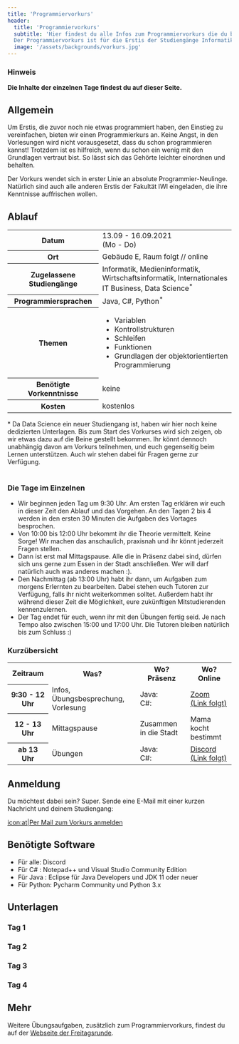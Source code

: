 ```yaml
---
title: 'Programmiervorkurs'
header:
  title: 'Programmiervorkurs'
  subtitle: 'Hier findest du alle Infos zum Programmiervorkurs die du brauchst.
  Der Programmiervorkurs ist für die Erstis der Studiengänge Informatik und Medieninformatik gedacht.'
  image: '/assets/backgrounds/vorkurs.jpg'
---
```


### Hinweis

**Die Inhalte der einzelnen Tage findest du auf dieser Seite.**

## Allgemein

Um Erstis, die zuvor noch nie etwas programmiert haben, den Einstieg zu
vereinfachen, bieten wir einen Programmierkurs an. Keine Angst, in den
Vorlesungen wird nicht vorausgesetzt, dass du schon programmieren kannst!
Trotzdem ist es hilfreich, wenn du schon ein wenig mit den Grundlagen vertraut
bist. So lässt sich das Gehörte leichter einordnen und behalten.

Der Vorkurs wendet sich in erster Linie an absolute Programmier-Neulinge.
Natürlich sind auch alle anderen Erstis der Fakultät IWI eingeladen, die ihre
Kenntnisse auffrischen wollen.

## Ablauf

<table class="table-vertical">
    <tr>
        <th>Datum</th>
        <td>13.09 - 16.09.2021<br />(Mo - Do)</td>
    </tr>
    <tr>
        <th>Ort</th>
        <td>Gebäude E, Raum folgt // online </td>
    </tr>
    <tr>
        <th>Zugelassene Studiengänge</th>
        <td>Informatik, Medieninformatik, <br>Wirtschaftsinformatik, Internationales IT Business, Data Science<sup>*</sup></td>
    </tr>
    <tr>
        <th>Programmiersprachen</th>
        <td>Java, C#, Python<sup>*</sup></td>
    </tr>
    <tr>
        <th>Themen</th>
        <td>
            <ul>
                <li>Variablen</li>
                <li>Kontrollstrukturen</li>
                <li>Schleifen</li>
                <li>Funktionen</li>
                <li>Grundlagen der objektorientierten Programmierung</li>
            </ul>
        </td>
    </tr>
    <tr>
        <th>Benötigte Vorkenntnisse</th>
        <td>keine</td>
    </tr>
    <tr>
        <th>Kosten</th>
        <td>kostenlos</td>
    </tr>
</table>

<a>*</a> 
Da Data Science ein neuer Studiengang ist, haben wir hier noch keine dedizierten Unterlagen. 
Bis zum Start des Vorkurses wird sich zeigen, ob wir etwas dazu auf die Beine gestellt bekommen.
Ihr könnt dennoch unabhängig davon am Vorkurs teilnehmen, und euch gegenseitig beim Lernen unterstützen.
Auch wir stehen dabei für Fragen gerne zur Verfügung.
<br> <br>

### Die Tage im Einzelnen

<!--
* Von 9:30 bis 12:00 Uhr treffen wir uns im [BBB-Raum]()(Link folgt).
* Am Nachmittag treffen wir uns in [Discord]()(Link folgt).
-->
* Wir beginnen jeden Tag um 9:30 Uhr. Am ersten Tag erklären wir euch in
  dieser Zeit den Ablauf und das Vorgehen. An den Tagen 2 bis 4 werden in den ersten 30
  Minuten die Aufgaben des Vortages besprochen. 
* Von 10:00 bis 12:00 Uhr bekommt ihr die Theorie vermittelt. Keine Sorge! Wir
  machen das anschaulich, praxisnah und ihr könnt jederzeit Fragen stellen.
* Dann ist erst mal Mittagspause. Alle die in Präsenz dabei sind, dürfen sich uns
  gerne zum Essen in der Stadt anschließen. Wer will darf natürlich auch was anderes machen :).
* Den Nachmittag (ab 13:00 Uhr) habt ihr dann, um Aufgaben zum morgens Erlernten
  zu bearbeiten. Dabei stehen euch Tutoren zur Verfügung, falls ihr nicht
  weiterkommen solltet. Außerdem habt ihr während dieser Zeit die Möglichkeit,
  eure zukünftigen Mitstudierenden kennenzulernen.
* Der Tag endet für euch, wenn ihr mit den Übungen fertig seid. Je nach Tempo
  also zwischen 15:00 und 17:00 Uhr. Die Tutoren bleiben natürlich bis zum
  Schluss :)

### Kurzübersicht

<table>
  <tr>
    <th>Zeitraum</th>
    <th>Was?</th>
    <th>Wo? Präsenz</th>
    <th>Wo? Online</th>
  </tr><tr>
    <th>9:30 - 12 Uhr</th>
    <td>Infos, Übungsbesprechung, Vorlesung</td>
    <td>Java: <br> C#:</td>
    <td><a href="https://www.example.com">Zoom (Link folgt)</a></td>
  </tr>
  <tr>
    <th>12 - 13 Uhr</th>
    <td>Mittagspause</td>
    <td>Zusammen in die Stadt</td>
    <td>Mama kocht bestimmt</td>
  </tr>  
  <tr>
    <th>ab 13 Uhr</th>
    <td>Übungen</td>
    <td>Java: <br> C#:</td>
    <td><a href="https://www.example.com">Discord (Link folgt)</a></td>
  </tr>
</table>




## Anmeldung

Du möchtest dabei sein? Super. Sende eine E-Mail mit einer kurzen Nachricht und
deinem Studiengang:

[icon:at|Per Mail zum Vorkurs anmelden](/scripts/email.php?address=vorkurs)

## Benötigte Software

* Für alle: Discord
* Für C# : Notepad++ und Visual Studio Community Edition
* Für Java : Eclipse für Java Developers und JDK 11 oder neuer
* Für Python: Pycharm Community und Python 3.x

## Unterlagen

### Tag 1
<!--
* [Link zu den Folien von Java](https://drive.google.com/file/d/1kxhPal7CuQ0FYaKJyoUjBd0e9-ZtQpyz/view?usp=sharing)
* [Link zu den Folien von C#](https://drive.google.com/file/d/1v3GDqmn7AaUDhf4GBPMErxdBu10Afq8X/view?usp=sharing)
* [Link zu der Aufgabe 1](https://drive.google.com/file/d/1MiuP0LTfX12YwBoe7M-7_541xzrldtnk/view?usp=sharing)
* [Link zur Lösung der Aufgabe 1 von Java](https://drive.google.com/file/d/1An9uPjI3vGPdj1nAE3VeJ7Bipn2acBd7/view?usp=sharing)
* [Link zur Lösung der Aufgabe 1 von C#](https://drive.google.com/file/d/1XKEeUC8YogfjP19q2s0VFnaFmm3kTTZf/view?usp=sharing)
-->

### Tag 2
<!--
* [Link zu den Folien von Java](https://drive.google.com/file/d/1POrQ2izPAIs1PrWlbg8Xvzh7MomiZ6ZL/view?usp=sharing)
* [Link zu den Folien von C#](https://drive.google.com/file/d/1TZX2UGi1mccVl-zdcDZv-NWK29-_rtdo/view?usp=sharing)
* [Link zu der Aufgabe 2](https://drive.google.com/file/d/15voveQRMNZSstStZmWwgx4it23MBHS0k/view?usp=sharing)
* [Link zur Lösung der Aufgabe 2 von Java](https://drive.google.com/file/d/1WZKHC8ZPvnzBeqncGbOLLRqpMdFCZCpr/view?usp=sharing)
* [Link zur Lösung der Aufgabe 2 von C#](https://drive.google.com/file/d/1l1qLhLKflr3xLa1oGGyLdoquXanI-MTx/view?usp=sharing)
-->

### Tag 3
<!--
* [Link zu den Folien von Java](https://drive.google.com/file/d/1g7aDr6dEL_iFDcS1i8ozKF490P_VV9u4/view?usp=sharing)
* [Link zu den Folien von C#](https://drive.google.com/file/d/1eKg0i5_SBlx-xfftD9JHBAM6ULo29ob3/view?usp=sharing)
* [Link zu der Aufgabe 3](https://drive.google.com/file/d/1BdojwG9BeP3KxovjCOlHSFMGoi87a0r_/view?usp=sharing)
* [Link zur Lösung der Aufgabe 3 von Java](https://drive.google.com/file/d/1mgfId5yEFI5y8Q99o52bZ2339Esqy05x/view?usp=sharing)
* [Link zur Lösung der Aufgabe 3 von C#](https://drive.google.com/file/d/1d-vJ2hOzrnDQaB5h6O5GAAs_opfY7D_I/view?usp=sharing)
-->

### Tag 4
<!--
* [Link zu den Folien von Java](https://drive.google.com/file/d/1ebmXtQpB-WqbQJKr6IyjjtDoR_t4waS2/view?usp=sharing)
* [Link zu den Folien von C#](https://drive.google.com/file/d/1BP4xdf7OklWLEQ1tatjoZMJf0MQbMzF5/view?usp=sharing)
* [Link zum Bahnautomat von Java](https://drive.google.com/file/d/1D4uWgKE2vKr8qJ82XF2HzcjBRHx94fap/view?usp=sharing)
* [Link zu der Aufgabe 4 von C#](https://drive.google.com/file/d/1bX9gkBuo3zv6aKQ1rOPsf24JXPibNvnD/view?usp=sharing)
* [Link zur Lösung der Aufgabe 4 von Java](https://drive.google.com/file/d/192AV7RWorgJrORoYYt9gVRb0rBeY8pRt/view?usp=sharing)
* [Link zur Lösung der Aufgabe 4 von C#](https://drive.google.com/file/d/1vLg6mKeXIuUeJb6diSUl49tM_6D7R5gI/view?usp=sharing)
* [Link zur Umfrage](https://forms.gle/ZN2H8sDFGdkXHE5K8)
-->

## Mehr

Weitere Übungsaufgaben, zusätzlich zum Programmiervorkurs, findest du auf der
[Webseite der Freitagsrunde](https://wiki.freitagsrunde.org/Javakurs/%C3%9Cbungsaufgaben).
